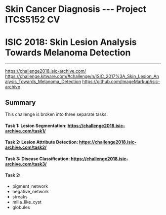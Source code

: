# Skin Cancer Diagnosis --- Project ITCS5152 CV
# ISIC 2018: Skin Lesion Analysis Towards Melanoma Detection

-------
https://challenge2018.isic-archive.com/
https://challenge.kitware.com/#challenge/n/ISIC_2017%3A_Skin_Lesion_Analysis_Towards_Melanoma_Detection
https://github.com/ImageMarkup/isic-archive

## Summary
This challenge is broken into three separate tasks:

#### Task 1: Lesion Segmentation: https://challenge2018.isic-archive.com/task1/ 
#### Task 2: Lesion Attribute Detection: https://challenge2018.isic-archive.com/task2/
#### Task 3: Disease Classification: https://challenge2018.isic-archive.com/task3/


#### Task 2:
- pigment_network
- negative_network
- streaks
- milia_like_cyst
- globules
